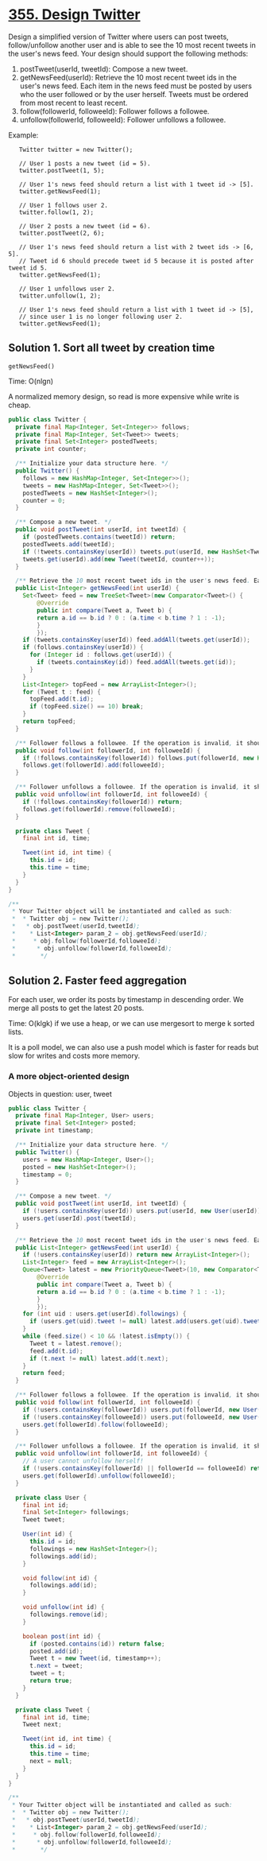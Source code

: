 # [355. Design Twitter](https://leetcode.com/problems/design-twitter/)

Design a simplified version of Twitter where users can post tweets, follow/unfollow another user and is able to see the 10 most recent tweets in the user's news feed. Your design should support the following methods:

1. postTweet(userId, tweetId): Compose a new tweet.
2. getNewsFeed(userId): Retrieve the 10 most recent tweet ids in the user's news feed. Each item in the news feed must be posted by users who the user followed or by the user herself. Tweets must be ordered from most recent to least recent.
3. follow(followerId, followeeId): Follower follows a followee.
4. unfollow(followerId, followeeId): Follower unfollows a followee.

Example:

```
   Twitter twitter = new Twitter();

   // User 1 posts a new tweet (id = 5).
   twitter.postTweet(1, 5);

   // User 1's news feed should return a list with 1 tweet id -> [5].
   twitter.getNewsFeed(1);

   // User 1 follows user 2.
   twitter.follow(1, 2);

   // User 2 posts a new tweet (id = 6).
   twitter.postTweet(2, 6);

   // User 1's news feed should return a list with 2 tweet ids -> [6, 5].
   // Tweet id 6 should precede tweet id 5 because it is posted after tweet id 5.
   twitter.getNewsFeed(1);

   // User 1 unfollows user 2.
   twitter.unfollow(1, 2);

   // User 1's news feed should return a list with 1 tweet id -> [5],
   // since user 1 is no longer following user 2.
   twitter.getNewsFeed(1);
```

## Solution 1. Sort all tweet by creation time

`getNewsFeed()`

Time: O(nlgn)

A normalized memory design, so read is more expensive while write is cheap.

```java
public class Twitter {
  private final Map<Integer, Set<Integer>> follows;
  private final Map<Integer, Set<Tweet>> tweets;
  private final Set<Integer> postedTweets;
  private int counter;

  /** Initialize your data structure here. */
  public Twitter() {
    follows = new HashMap<Integer, Set<Integer>>();
    tweets = new HashMap<Integer, Set<Tweet>>();
    postedTweets = new HashSet<Integer>();
    counter = 0;
  }

  /** Compose a new tweet. */
  public void postTweet(int userId, int tweetId) {
    if (postedTweets.contains(tweetId)) return;
    postedTweets.add(tweetId);
    if (!tweets.containsKey(userId)) tweets.put(userId, new HashSet<Tweet>());
    tweets.get(userId).add(new Tweet(tweetId, counter++));
  }

  /** Retrieve the 10 most recent tweet ids in the user's news feed. Each item in the news feed must be posted by users who the user followed or by the user herself. Tweets must be ordered from most recent to least recent. */
  public List<Integer> getNewsFeed(int userId) {
    Set<Tweet> feed = new TreeSet<Tweet>(new Comparator<Tweet>() {
        @Override
        public int compare(Tweet a, Tweet b) {
        return a.id == b.id ? 0 : (a.time < b.time ? 1 : -1);
        }
        });
    if (tweets.containsKey(userId)) feed.addAll(tweets.get(userId));
    if (follows.containsKey(userId)) {
      for (Integer id : follows.get(userId)) {
        if (tweets.containsKey(id)) feed.addAll(tweets.get(id));
      }
    }
    List<Integer> topFeed = new ArrayList<Integer>();
    for (Tweet t : feed) {
      topFeed.add(t.id);
      if (topFeed.size() == 10) break;
    }
    return topFeed;
  }

  /** Follower follows a followee. If the operation is invalid, it should be a no-op. */
  public void follow(int followerId, int followeeId) {
    if (!follows.containsKey(followerId)) follows.put(followerId, new HashSet<Integer>());
    follows.get(followerId).add(followeeId);
  }

  /** Follower unfollows a followee. If the operation is invalid, it should be a no-op. */
  public void unfollow(int followerId, int followeeId) {
    if (!follows.containsKey(followerId)) return;
    follows.get(followerId).remove(followeeId);
  }

  private class Tweet {
    final int id, time;

    Tweet(int id, int time) {
      this.id = id;
      this.time = time;
    }
  }
}

/**
 * Your Twitter object will be instantiated and called as such:
 *  * Twitter obj = new Twitter();
 *   * obj.postTweet(userId,tweetId);
 *    * List<Integer> param_2 = obj.getNewsFeed(userId);
 *     * obj.follow(followerId,followeeId);
 *      * obj.unfollow(followerId,followeeId);
 *       */
 ```

## Solution 2. Faster feed aggregation

For each user, we order its posts by timestamp in descending order. We merge all posts to get the latest 20 posts.

Time: O(klgk) if we use a heap, or we can use mergesort to merge k sorted lists.

It is a poll model, we can also use a push model which is faster for reads but slow for writes and costs more memory.

### A more object-oriented design

Objects in question: user, tweet

```java
public class Twitter {
  private final Map<Integer, User> users;
  private final Set<Integer> posted;
  private int timestamp;

  /** Initialize your data structure here. */
  public Twitter() {
    users = new HashMap<Integer, User>();
    posted = new HashSet<Integer>();
    timestamp = 0;
  }

  /** Compose a new tweet. */
  public void postTweet(int userId, int tweetId) {
    if (!users.containsKey(userId)) users.put(userId, new User(userId));
    users.get(userId).post(tweetId);
  }

  /** Retrieve the 10 most recent tweet ids in the user's news feed. Each item in the news feed must be posted by users who the user followed or by the user herself. Tweets must be ordered from most recent to least recent. */
  public List<Integer> getNewsFeed(int userId) {
    if (!users.containsKey(userId)) return new ArrayList<Integer>();
    List<Integer> feed = new ArrayList<Integer>();
    Queue<Tweet> latest = new PriorityQueue<Tweet>(10, new Comparator<Tweet>() {
        @Override
        public int compare(Tweet a, Tweet b) {
        return a.id == b.id ? 0 : (a.time < b.time ? 1 : -1);
        }
        });
    for (int uid : users.get(userId).followings) {
      if (users.get(uid).tweet != null) latest.add(users.get(uid).tweet);
    }
    while (feed.size() < 10 && !latest.isEmpty()) {
      Tweet t = latest.remove();
      feed.add(t.id);
      if (t.next != null) latest.add(t.next);
    }
    return feed;
  }

  /** Follower follows a followee. If the operation is invalid, it should be a no-op. */
  public void follow(int followerId, int followeeId) {
    if (!users.containsKey(followerId)) users.put(followerId, new User(followerId));
    if (!users.containsKey(followeeId)) users.put(followeeId, new User(followeeId));
    users.get(followerId).follow(followeeId);
  }

  /** Follower unfollows a followee. If the operation is invalid, it should be a no-op. */
  public void unfollow(int followerId, int followeeId) {
    // A user cannot unfollow herself!
    if (!users.containsKey(followerId) || followerId == followeeId) return;
    users.get(followerId).unfollow(followeeId);
  }

  private class User {
    final int id;
    final Set<Integer> followings;
    Tweet tweet;

    User(int id) {
      this.id = id;
      followings = new HashSet<Integer>();
      followings.add(id);
    }

    void follow(int id) {
      followings.add(id);
    }

    void unfollow(int id) {
      followings.remove(id);
    }

    boolean post(int id) {
      if (posted.contains(id)) return false;
      posted.add(id);
      Tweet t = new Tweet(id, timestamp++);
      t.next = tweet;
      tweet = t;
      return true;
    }
  }

  private class Tweet {
    final int id, time;
    Tweet next;

    Tweet(int id, int time) {
      this.id = id;
      this.time = time;
      next = null;
    }
  }
}

/**
 * Your Twitter object will be instantiated and called as such:
 *  * Twitter obj = new Twitter();
 *   * obj.postTweet(userId,tweetId);
 *    * List<Integer> param_2 = obj.getNewsFeed(userId);
 *     * obj.follow(followerId,followeeId);
 *      * obj.unfollow(followerId,followeeId);
 *       */
 ```
